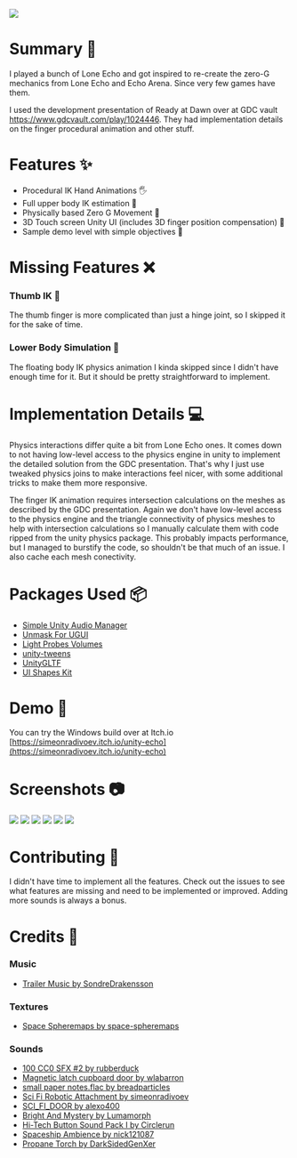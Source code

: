 ![](https://img.itch.zone/aW1nLzE2NDYwNTcyLnBuZw==/original/NTqf4g.png)

# Summary 📝

I played a bunch of Lone Echo and got inspired to re-create the zero-G mechanics from Lone Echo and Echo Arena. Since very few games have them.

I used the development presentation of Ready at Dawn over at GDC vault https://www.gdcvault.com/play/1024446. They had implementation details on the finger procedural animation and other stuff.

# Features ✨

- Procedural IK Hand Animations 🖐️
- Full upper body IK estimation 🔎
- Physically based Zero G Movement 🌌
- 3D Touch screen Unity UI (includes 3D finger position compensation) 📱
- Sample demo level with simple objectives 🎯

# Missing Features ❌

### Thumb IK 🤚

The thumb finger is more complicated than just a hinge joint, so I skipped it for the sake of time.

### Lower Body Simulation 👜

The floating body IK physics animation I kinda skipped since I didn't have enough time for it. But it should be pretty straightforward to implement.

# Implementation Details 💻

Physics interactions differ quite a bit from Lone Echo ones. It comes down to not having low-level access to the physics engine in unity to implement the detailed solution from the GDC presentation. That's why I just use tweaked physics joins to make interactions feel nicer, with some additional tricks to make them more responsive.

The finger IK animation requires intersection calculations on the meshes as described by the GDC presentation. Again we don't have low-level access to the physics engine and the triangle connectivity of physics meshes to help with intersection calculations so I manually calculate them with code ripped from the unity physics package. This probably impacts performance, but I managed to burstify the code, so shouldn't be that much of an issue. I also cache each mesh conectivity.

# Packages Used 📦

- [Simple Unity Audio Manager](https://github.com/jackyyang09/Simple-Unity-Audio-Manager)
- [Unmask For UGUI](https://github.com/mob-sakai/UnmaskForUGUI)
- [Light Probes Volumes](https://github.com/laurenth-personal/LightingTools.LightProbesVolumes)
- [unity-tweens](https://github.com/jeffreylanters/unity-tweens)
- [UnityGLTF](https://github.com/KhronosGroup/UnityGLTF)
- [UI Shapes Kit](https://github.com/thisotherthing/ui-shapes-kit)

# Demo 🎉

You can try the Windows build over at Itch.io [https://simeonradivoev.itch.io/unity-echo](https://simeonradivoev.itch.io/unity-echo)

# Screenshots 📷

![](https://img.itch.zone/aW1hZ2UvMjc1ODMzNS8xNjQ2MDA4OS5wbmc=/original/XVD4OX.png)
![](https://img.itch.zone/aW1hZ2UvMjc1ODMzNS8xNjQ2MDA4Ny5wbmc=/original/oYyahs.png)
![](https://img.itch.zone/aW1hZ2UvMjc1ODMzNS8xNjQ2MDA4Ni5wbmc=/original/SouppL.png)
![](https://img.itch.zone/aW1hZ2UvMjc1ODMzNS8xNjQ2MDA5MC5wbmc=/original/r9%2Finc.png)
![](https://img.itch.zone/aW1hZ2UvMjc1ODMzNS8xNjQ2MDA4OC5wbmc=/original/Qw1Q%2Fw.png)
![](https://img.itch.zone/aW1hZ2UvMjc1ODMzNS8xNjQ2MDA5MS5wbmc=/original/aiV0RC.png)

# Contributing 🤝

I didn't have time to implement all the features. Check out the issues to see what features are missing and need to be implemented or improved. Adding more sounds is always a bonus.

# Credits 🙏

### Music
- [Trailer Music by SondreDrakensson](https://freesound.org/people/SondreDrakensson/sounds/368796/)

### Textures
- [Space Spheremaps by space-spheremaps](https://space-spheremaps.itch.io/space-spheremaps)

### Sounds

- [100 CC0 SFX #2 by rubberduck](https://opengameart.org/content/100-cc0-sfx-2)
- [Magnetic latch cupboard door by wlabarron](https://freesound.org/people/wlabarron/sounds/509112/)
- [small paper notes.flac by breadparticles](https://freesound.org/people/breadparticles/sounds/657829/)
- [Sci Fi Robotic Attachment by simeonradivoev](https://freesound.org/people/simeonradivoev/sounds/740218/)
- [SCI_FI_DOOR by alexo400](https://freesound.org/people/alexo400/sounds/543404/)
- [Bright And Mystery by Lumamorph](https://freesound.org/people/Lumamorph/sounds/669503/)
- [Hi-Tech Button Sound Pack I by Circlerun](https://opengameart.org/content/hi-tech-button-sound-pack-i-non-themed)
- [Spaceship Ambience  by nick121087](https://freesound.org/people/nick121087/sounds/234316/)
- [Propane Torch by DarkSidedGenXer](https://freesound.org/people/DarkSidedGenXer/sounds/654360/)

